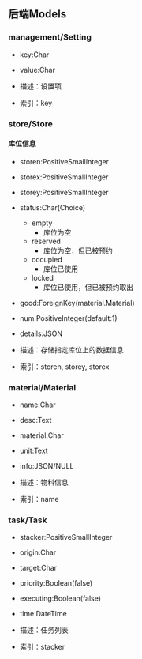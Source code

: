 ## 后端Models

### management/Setting

- key:Char

- value:Char

  

- 描述：设置项

- 索引：key



### store/Store

#### 库位信息

- storen:PositiveSmallInteger

- storex:PositiveSmallInteger

- storey:PositiveSmallInteger

- status:Char(Choice)
  - empty
    - 库位为空
  - reserved
    - 库位为空，但已被预约
  - occupied
    - 库位已使用
  - locked
    - 库位已使用，但已被预约取出
  
- good:ForeignKey(material.Material)

- num:PositiveInteger(default:1)

- details:JSON

  

- 描述：存储指定库位上的数据信息

- 索引：storen, storey, storex



### material/Material

- name:Char

- desc:Text

- material:Char

- unit:Text

- info:JSON/NULL

  

- 描述：物料信息

- 索引：name



### task/Task

- stacker:PositiveSmallInteger

- origin:Char

- target:Char

- priority:Boolean(false)

- executing:Boolean(false)

- time:DateTime

  

- 描述：任务列表

- 索引：stacker

